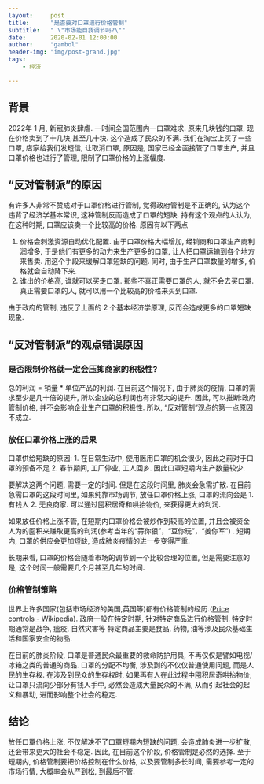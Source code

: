 ```yaml
---
layout:     post
title:      "是否要对口罩进行价格管制"
subtitle:   " \"市场能自我调节吗?\""
date:       2020-02-01 12:00:00
author:     "gambol"
header-img: "img/post-grand.jpg"
tags:
    - 经济

--- 
```


## 背景
2022年 1 月, 新冠肺炎肆虐.  一时间全国范围内一口罩难求. 原来几块钱的口罩, 现在价格卖到了十几块,甚至几十块. 这个造成了民众的不满.
我们在淘宝上买了一些口罩, 店家给我们发短信, 让取消口罩, 原因是, 国家已经全面接管了口罩生产, 并且口罩价格也进行了管理, 限制了口罩价格的上涨幅度.

## “反对管制派”的原因
有许多人非常不赞成对于口罩价格进行管制, 觉得政府管制是不正确的, 认为这个违背了经济学基本常识, 这种管制反而造成了口罩的短缺. 持有这个观点的人认为, 在这种时期, 口罩应该卖一个比较高的价格. 原因有以下两点
1. 价格会刺激资源自动优化配置. 由于口罩价格大幅增加, 经销商和口罩生产商利润增多, 于是他们有更多的动力来生产更多的口罩, 让人把口罩运输到各个地方来售卖. 用这个手段来缓解口罩短缺的问题.   同时, 由于生产口罩数量的增多, 价格就会自动降下来. 
2. 谁出的价格高, 谁就可以买走口罩. 那些不真正需要口罩的人, 就不会去买口罩. 真正需要口罩的人, 就可以用一个比较高的价格来买到口罩.

由于政府的管制, 违反了上面的 2 个基本经济学原理, 反而会造成更多的口罩短缺现象.

## “反对管制派”的观点错误原因
### 是否限制价格就一定会压抑商家的积极性?

总的利润 = 销量 * 单位产品的利润. 
在目前这个情况下,  由于肺炎的疫情, 口罩的需求至少是几十倍的提升, 所以企业的总利润也有非常大的提升.  因此, 可以推断:政府管制价格, 并不会影响企业生产口罩的积极性. 所以, “反对管制”观点的第一点原因不成立.

### 放任口罩价格上涨的后果
口罩供给短缺的原因:
	1. 在日常生活中, 使用医用口罩的机会很少, 因此之前对于口罩的预备不足
	2. 春节期间, 工厂停业, 工人回乡. 因此口罩短期内生产数量较少.

要解决这两个问题, 需要一定的时间. 但是在这段时间里, 肺炎会急需扩散.
在目前急需口罩的这段时间里, 如果纯靠市场调节, 放任口罩价格上涨, 口罩的流向会是 
	1. 有钱人
	2. 无良商家. 可以通过囤积居奇和哄抬物价, 来获得更大的利润. 
	
 如果放任价格上涨不管,  在短期内口罩价格会被炒作到较高的位置, 并且会被资金人为的囤积来赚取更高的利润(参考当年的“蒜你狠”，“豆你玩”，“姜你军”) .  短期内, 口罩的供应会更加短缺,  造成肺炎疫情的进一步变得严重.

长期来看, 口罩的价格会随着市场的调节到一个比较合理的位置, 但是需要注意的是,  这个时间一般需要几个月甚至几年的时间.

### 价格管制策略
世界上许多国家(包括市场经济的美国,英国等)都有价格管制的经历.([Price controls - Wikipedia](https://en.wikipedia.org/wiki/Price_controls)).  政府一般在特定时期, 针对特定商品进行价格管制.
特定时期通常是战争, 瘟疫, 自然灾害等
特定商品主要是食品, 药物,  油等涉及民众基础生活和国家安全的物品.

在目前的肺炎阶段, 口罩是普通民众最重要的救命防护用具, 不再仅仅是譬如电视/冰箱之类的普通的商品. 口罩的分配不均衡,  涉及到的不仅仅普通使用问题, 而是人民的生存权.   在涉及到民众的生存权时, 如果再有人在此过程中囤积居奇哄抬物价, 让口罩只流向少部分有钱人手中, 必然会造成大量民众的不满, 从而引起社会的起义和暴动, 进而影响整个社会的稳定.

## 结论
放任口罩价格上涨,  不仅解决不了口罩短期内短缺的问题, 会造成肺炎进一步扩散, 还会带来更大的社会不稳定. 因此, 在目前这个阶段, 价格管制是必然的选择. 
至于短期内, 价格管制要把价格控制在什么价格, 以及要管制多长时间, 需要参考一定的市场行情, 大概率会从严到松, 到最后不管.
